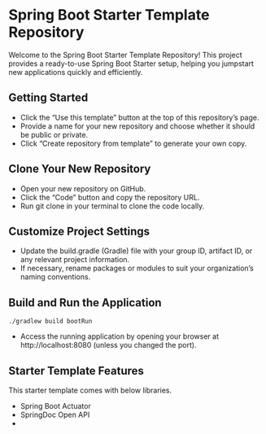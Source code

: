 # Spring Boot Starter Template Repository

Welcome to the Spring Boot Starter Template Repository! This project provides a ready-to-use Spring Boot Starter setup,
helping you jumpstart new applications quickly and efficiently.

## Getting Started

- Click the “Use this template” button at the top of this repository’s page.
- Provide a name for your new repository and choose whether it should be public or private.
- Click “Create repository from template” to generate your own copy.
 
## Clone Your New Repository

- Open your new repository on GitHub.
- Click the “Code” button and copy the repository URL.
- Run git clone <your-repo-url> in your terminal to clone the code locally.

## Customize Project Settings

- Update the build.gradle (Gradle) file with your group ID, artifact ID, or any relevant project information.
- If necessary, rename packages or modules to suit your organization’s naming conventions.

## Build and Run the Application

```shell
./gradlew build bootRun
```

- Access the running application by opening your browser at http://localhost:8080 (unless you changed the port).

## Starter Template Features

This starter template comes with below libraries.

- Spring Boot Actuator
- SpringDoc Open API
- 
